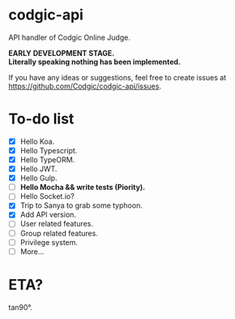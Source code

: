 # codgic-api
API handler of Codgic Online Judge.

**EARLY DEVELOPMENT STAGE.**  
**Literally speaking nothing has been implemented.**

If you have any ideas or suggestions, feel free to create issues at https://github.com/Codgic/codgic-api/issues.

# To-do list
- [x] Hello Koa.
- [x] Hello Typescript.
- [x] Hello TypeORM.
- [x] Hello JWT.
- [x] Hello Gulp.
- [ ] **Hello Mocha && write tests (Piority).**
- [ ] Hello Socket.io?
- [x] Trip to Sanya to grab some typhoon.
- [x] Add API version.
- [ ] User related features.
- [ ] Group related features.
- [ ] Privilege system.
- [ ] More...

# ETA?
tan90°.